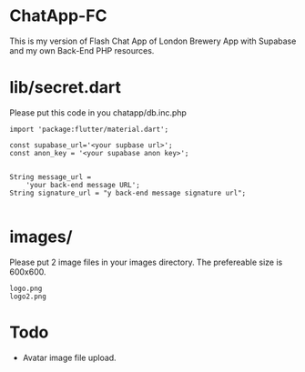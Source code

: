 # ChatApp-FC
This is my version of Flash Chat App of London Brewery App with Supabase and my own Back-End PHP resources. 

# lib/secret.dart
Please put this code in you chatapp/db.inc.php

```
import 'package:flutter/material.dart';

const supabase_url='<your supbase url>';
const anon_key = '<your supabase anon key>';


String message_url =
    'your back-end message URL';
String signature_url = "y back-end message signature url";


```

# images/
Please put 2 image files in your images directory. The prefereable size is 600x600.

```
logo.png
logo2.png
```
# Todo
- Avatar image file upload.
